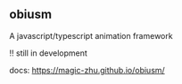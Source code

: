 ## obiusm

A javascript/typescript animation framework

:bangbang: still in development

docs: https://magic-zhu.github.io/obiusm/
